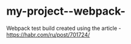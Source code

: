 # my-project--webpack-

Webpack test build created using the article - https://habr.com/ru/post/701724/
